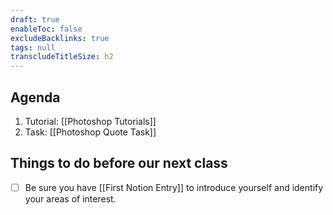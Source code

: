 ```yaml
---
draft: true
enableToc: false
excludeBacklinks: true
tags: null
transcludeTitleSize: h2
---
```


## Agenda
1. Tutorial: [[Photoshop Tutorials]]
2. Task: [[Photoshop Quote Task]]

## Things to do before our next class
- [ ] Be sure you have [[First Notion Entry]] to introduce yourself and identify your areas of interest.